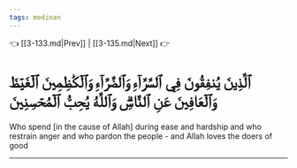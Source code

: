 ```yaml
---
tags: medinan
---
```


👈 [[3-133.md|Prev]] | [[3-135.md|Next]] 👉

# ٱلَّذِينَ يُنفِقُونَ فِي ٱلسَّرَّآءِ وَٱلضَّرَّآءِ وَٱلۡكَٰظِمِينَ ٱلۡغَيۡظَ وَٱلۡعَافِينَ عَنِ ٱلنَّاسِۗ وَٱللَّهُ يُحِبُّ ٱلۡمُحۡسِنِينَ

Who spend [in the cause of Allah] during ease and hardship and who restrain anger and who pardon the people - and Allah loves the doers of good

---

